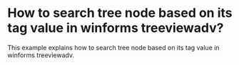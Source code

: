 # How to search tree node based on its tag value in winforms treeviewadv?
This example explains how to search tree node based on its tag value in winforms treeviewadv.
